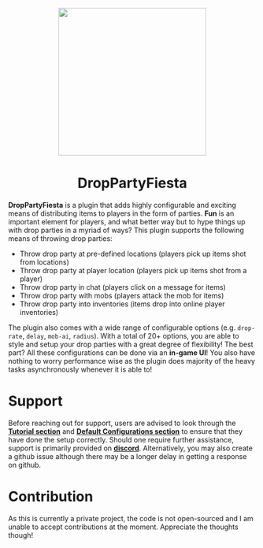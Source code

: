 <p align="center">
  <img width=300 src="https://i.imgur.com/8vgxQN4.png" />
</p>
<h1 align="center">DropPartyFiesta</h1>

**DropPartyFiesta** is a plugin that adds highly configurable and exciting means of distributing items to players in the form of parties. **Fun** is an important element for players, and what better way but to hype things up with drop parties in a myriad of ways? This plugin supports the following means of throwing drop parties:
- Throw drop party at pre-defined locations (players pick up items shot from locations)
- Throw drop party at player location (players pick up items shot from a player)
- Throw drop party in chat (players click on a message for items)
- Throw drop party with mobs (players attack the mob for items)
- Throw drop party into inventories (items drop into online player inventories)

The plugin also comes with a wide range of configurable options (e.g. `drop-rate`, `delay`, `mob-ai`, `radius`). With a total of 20+ options, you are able to style and setup your drop parties with a great degree of flexibility! The best part? All these configurations can be done via an **in-game UI**! You also have nothing to worry performance wise as the plugin does majority of the heavy tasks asynchronously whenever it is able to!

# Support
Before reaching out for support, users are advised to look through the **[Tutorial section](https://github.com/tjtanjin/DropPartyFiesta/wiki/Tutorial)** and **[Default Configurations section](https://github.com/tjtanjin/DropPartyFiesta/wiki/Default-Configurations)** to ensure that they have done the setup correctly. Should one require further assistance, support is primarily provided on **[discord](https://discord.com/invite/X8VSdZvBQY)**. Alternatively, you may also create a github issue although there may be a longer delay in getting a response on github.

# Contribution

As this is currently a private project, the code is not open-sourced and I am unable to accept contributions at the moment. Appreciate the thoughts though!
